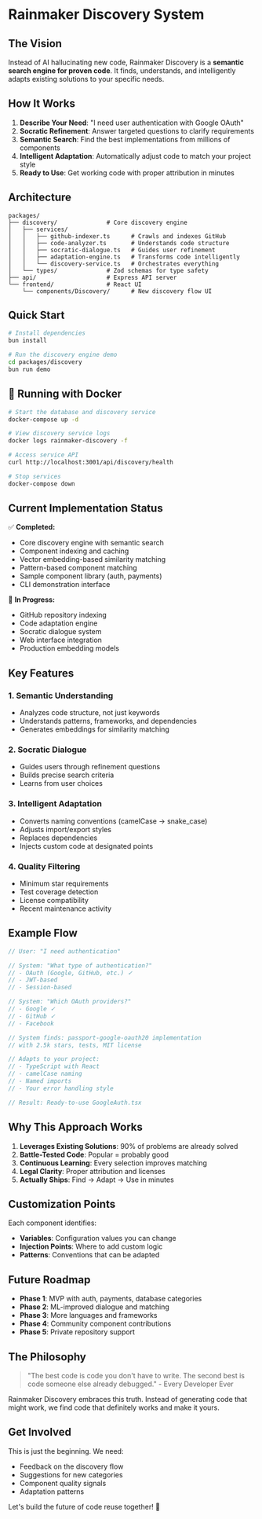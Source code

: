 # Rainmaker Discovery System

## The Vision

Instead of AI hallucinating new code, Rainmaker Discovery is a **semantic search engine for proven code**. It finds, understands, and intelligently adapts existing solutions to your specific needs.

## How It Works

1. **Describe Your Need**: "I need user authentication with Google OAuth"
2. **Socratic Refinement**: Answer targeted questions to clarify requirements
3. **Semantic Search**: Find the best implementations from millions of components
4. **Intelligent Adaptation**: Automatically adjust code to match your project style
5. **Ready to Use**: Get working code with proper attribution in minutes

## Architecture

```
packages/
├── discovery/              # Core discovery engine
│   ├── services/
│   │   ├── github-indexer.ts      # Crawls and indexes GitHub
│   │   ├── code-analyzer.ts       # Understands code structure
│   │   ├── socratic-dialogue.ts   # Guides user refinement
│   │   ├── adaptation-engine.ts   # Transforms code intelligently
│   │   └── discovery-service.ts   # Orchestrates everything
│   └── types/              # Zod schemas for type safety
├── api/                    # Express API server
└── frontend/               # React UI
    └── components/Discovery/      # New discovery flow UI
```

## Quick Start

```bash
# Install dependencies
bun install

# Run the discovery engine demo
cd packages/discovery
bun run demo
```

## 🐋 Running with Docker

```bash
# Start the database and discovery service
docker-compose up -d

# View discovery service logs
docker logs rainmaker-discovery -f

# Access service API
curl http://localhost:3001/api/discovery/health

# Stop services
docker-compose down
```

## Current Implementation Status

✅ **Completed:**
- Core discovery engine with semantic search
- Component indexing and caching
- Vector embedding-based similarity matching
- Pattern-based component matching
- Sample component library (auth, payments)
- CLI demonstration interface

🔧 **In Progress:**
- GitHub repository indexing
- Code adaptation engine
- Socratic dialogue system
- Web interface integration
- Production embedding models

## Key Features

### 1. Semantic Understanding
- Analyzes code structure, not just keywords
- Understands patterns, frameworks, and dependencies
- Generates embeddings for similarity matching

### 2. Socratic Dialogue
- Guides users through refinement questions
- Builds precise search criteria
- Learns from user choices

### 3. Intelligent Adaptation
- Converts naming conventions (camelCase → snake_case)
- Adjusts import/export styles
- Replaces dependencies
- Injects custom code at designated points

### 4. Quality Filtering
- Minimum star requirements
- Test coverage detection
- License compatibility
- Recent maintenance activity

## Example Flow

```typescript
// User: "I need authentication"

// System: "What type of authentication?"
// - OAuth (Google, GitHub, etc.) ✓
// - JWT-based
// - Session-based

// System: "Which OAuth providers?"
// - Google ✓
// - GitHub ✓
// - Facebook

// System finds: passport-google-oauth20 implementation
// with 2.5k stars, tests, MIT license

// Adapts to your project:
// - TypeScript with React
// - camelCase naming
// - Named imports
// - Your error handling style

// Result: Ready-to-use GoogleAuth.tsx
```

## Why This Approach Works

1. **Leverages Existing Solutions**: 90% of problems are already solved
2. **Battle-Tested Code**: Popular = probably good
3. **Continuous Learning**: Every selection improves matching
4. **Legal Clarity**: Proper attribution and licenses
5. **Actually Ships**: Find → Adapt → Use in minutes

## Customization Points

Each component identifies:
- **Variables**: Configuration values you can change
- **Injection Points**: Where to add custom logic
- **Patterns**: Conventions that can be adapted

## Future Roadmap

- **Phase 1**: MVP with auth, payments, database categories
- **Phase 2**: ML-improved dialogue and matching
- **Phase 3**: More languages and frameworks
- **Phase 4**: Community component contributions
- **Phase 5**: Private repository support

## The Philosophy

> "The best code is code you don't have to write. The second best is code someone else already debugged." - Every Developer Ever

Rainmaker Discovery embraces this truth. Instead of generating code that might work, we find code that definitely works and make it yours.

## Get Involved

This is just the beginning. We need:
- Feedback on the discovery flow
- Suggestions for new categories
- Component quality signals
- Adaptation patterns

Let's build the future of code reuse together! 🚀
